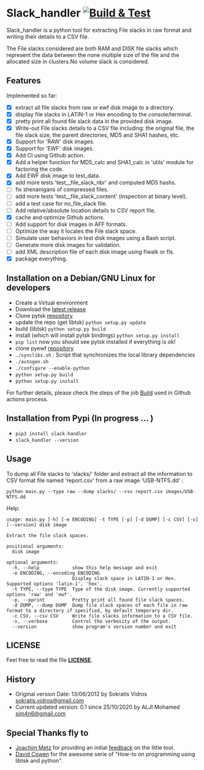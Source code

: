 Slack_handler [![Build & Test](https://github.com/Sim4n6/Slack_handler/actions/workflows/build-n-test.yml/badge.svg)](https://github.com/Sim4n6/Slack_handler/actions/workflows/build-n-test.yml)
=============

Slack_handler is a python tool for extracting File slacks in raw format and writing their details to a CSV file. 

The File slacks considered are both RAM and DISK file slacks which represent the data between the none multiple size of the file and the allocated size in clusters.No volume slack is considered.

## Features

Implemented so far:
- [x] extract all file slacks from raw or ewf disk image to a directory.
- [x] display file slacks in LATIN-1 or Hex encoding to the console/terminal.
- [x] pretty print all found file slack data in the provided disk image.
- [x] Write-out File slacks details to a CSV file including: the original file, the file slack size, the parent directories, MD5 and SHA1 hashes, etc.
- [x] Support for 'RAW' disk images. 
- [x] Support for 'EWF' disk images. 
- [x] Add CI using Github action. 
- [x] Add a helper function for MD5_calc and SHA1_calc in 'utils' module for factoring the code.
- [x] Add EWF disk image to test_data.
- [x] add more tests 'test__file_slack_nbr' and computed MD5 hashs.
- [ ] fix shenanigans of compressed files.
- [ ] add more tests 'test__file_slack_content' (inspection at binary level).
- [ ] add a test case for no_file_slack file.
- [ ] Add relative/absolute location details to CSV report file.
- [x] cache and optimize Github actions.
- [ ] Add support for disk images in AFF formats.
- [ ] Optimize the way it locates the File slack space.
- [ ] Simulate user behaviors in test disk images using a Bash script.
- [ ] Generate more disk images for validation.
- [ ] add XML description file of each disk image using fiwalk or fls.
- [x] package everything.

## Installation on a Debian/GNU Linux for developers

- Create a Virtual environment
- Download the [latest release](https://github.com/Sim4n6/Slack_handler/releases/latest) 
- Clone pytsk [repository](https://github.com/py4n6/pytsk)
- update the repo (get libtsk) ``python setup.py update``
- build (libtsk) ``python setup.py build`` 
- install (which will install pytsk bindings) ``python setup.py ìnstall``
- ``pip list`` now you should see pytsk installed if everything is ok! 
- clone pyewf [repository](https://github.com/libyal/libewf) 
- ``./synclibs.sh`` : Script that synchronizes the local library dependencies
- ``./autogen.sh`` 
- ``./configure --enable-python``
- ``python setup.py build``
- ``python setup.py install`` 

For further details, please check the steps of the job [Build](https://github.com/Sim4n6/Slack_handler/actions) used in Github actions process.

## Installation from Pypi (In progress ... )

 - `pip3 install slack-handler`
 - `slack_handler --version`

## Usage

To dump all File slacks to 'slacks/' folder and extract all the information to CSV format file named 'report.csv' from a raw image 'USB-NTFS.dd' :

```python main.py --type raw --dump slacks/ --csv report.csv images/USB-NTFS.dd```

Help: 

```
usage: main.py [-h] [-e ENCODING] -t TYPE [-p] [-d DUMP] [-c CSV] [-v] [--version] disk image

Extract the file slack spaces.

positional arguments:
  disk image

optional arguments:
  -h, --help            show this help message and exit
  -e ENCODING, --encoding ENCODING
                        Display slack space in LATIN-1 or Hex. Supported options 'latin-1', 'hex'.
  -t TYPE, --type TYPE  Type of the disk image. Currently supported options 'raw' and 'ewf'.
  -p, --pprint          Pretty print all found file slack spaces.
  -d DUMP, --dump DUMP  Dump file slack spaces of each file in raw format to a directory if specified, by default temporary dir.
  -c CSV, --csv CSV     Write file slacks information to a CSV file.
  -v, --verbose         Control the verbosity of the output.
  --version             show program's version number and exit
```

## LICENSE

Feel free to read the file **[LICENSE](https://github.com/Sim4n6/Slack_handler/blob/master/LICENSE)**.

## History

- Original version Date: 13/06/2012 by Sokratis Vidros <sokratis.vidros@gmail.com>
- Current updated version: 0.1 since 25/10/2020 by ALJI Mohamed <sim4n6@gmail.com>

## Special Thanks fly to 

- [Joachim Metz](https://twitter.com/joachimmetz) for providing an initial [feedback](https://open-source-dfir.slack.com/archives/CBG3B0Y82/p1603636784070600) on the little tool.
- [David Cowen](https://www.hecfblog.com/2015/02/automating-dfir-how-to-series-on.html) for the awesome serie of "How-to on programming using libtsk and python".
